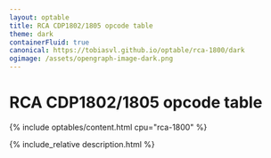 ```yaml
---
layout: optable
title: RCA CDP1802/1805 opcode table
theme: dark
containerFluid: true
canonical: https://tobiasvl.github.io/optable/rca-1800/dark
ogimage: /assets/opengraph-image-dark.png
---
```


<h1>RCA CDP1802/<span class="variant">1805</span> opcode table<!-- (<a href="{{ "/Opcodes.json" | relative_url }}">JSON</a>)--></h1>

{% include optables/content.html cpu="rca-1800" %}

{% include_relative description.html %}
